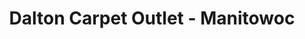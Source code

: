 ---
title: "Dalton Carpet Outlet - Manitowoc"
url: /manitowoc/dalton-carpet-outlet-manitowoc/
shop: Teppiche
---